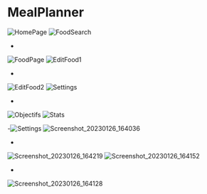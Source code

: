 # MealPlanner





![HomePage](https://user-images.githubusercontent.com/50323773/214878800-ec33db9d-e4b7-443d-87f5-7d8662b1b1e3.png)
![FoodSearch](https://user-images.githubusercontent.com/50323773/214878870-a745ca05-9119-49d5-916e-25fd264f5ba0.png)



        

-
![FoodPage](https://user-images.githubusercontent.com/50323773/214878882-45a6cdc9-4ee3-4ee8-abe9-21c9e7190f41.png)
![EditFood1](https://user-images.githubusercontent.com/50323773/214878890-a502b7bb-b3f9-4866-b01f-154ac291b2cf.png)



      

-
![EditFood2](https://user-images.githubusercontent.com/50323773/214878901-aa1c981b-2026-4308-923a-18ae72c09302.png)
![Settings](https://user-images.githubusercontent.com/50323773/214878924-c65fab27-cdcc-4fce-83fc-3735c06a1cb4.png)



     


-
![Objectifs](https://user-images.githubusercontent.com/50323773/214878945-8debbadb-abb4-4d26-aadf-11f3038e92be.png)
![Stats](https://user-images.githubusercontent.com/50323773/214878957-2488d51e-4dfb-4a63-ab7f-fa2263723d3b.png)


-![Settings](https://user-images.githubusercontent.com/50323773/214881506-2766e792-5838-4747-8f2a-a60437824059.png)
![Screenshot_20230126_164036](https://user-images.githubusercontent.com/50323773/214881518-c3b72fe7-9363-44d0-9256-70b1953a9fdf.jpg)



-
![Screenshot_20230126_164219](https://user-images.githubusercontent.com/50323773/214881521-d8438293-ad35-4d94-994f-adbd03286381.jpg)
![Screenshot_20230126_164152](https://user-images.githubusercontent.com/50323773/214881525-e0c56020-9549-4e1d-a199-9f76df97a0c3.jpg)



-
![Screenshot_20230126_164128](https://user-images.githubusercontent.com/50323773/214881526-b6fc6bcd-9a31-4d20-820b-466e78629537.jpg)
